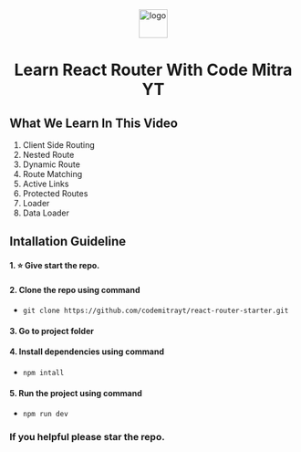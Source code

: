 <div align="center">
  <img src="./public/logo.png" alt="logo" height="50">
  <h1>Learn React Router With Code Mitra YT</h1>
</div>

## What We Learn In This Video

1. Client Side Routing
2. Nested Route
3. Dynamic Route
4. Route Matching
5. Active Links
6. Protected Routes
7. Loader
8. Data Loader

## Intallation Guideline

#### 1. ⭐️ Give start the repo.

#### 2. Clone the repo using command

- `git clone https://github.com/codemitrayt/react-router-starter.git`

#### 3. Go to project folder

#### 4. Install dependencies using command

- `npm intall`

#### 5. Run the project using command

- `npm run dev`

### If you helpful please star the repo.
